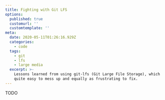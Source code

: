 ```yaml
---
title: Fighting with Git LFS
options:
  published: true
  customurl: ''
  customtemplate: ''
meta:
  date: 2020-05-11T01:26:16.929Z
  categories:
    - code
  tags:
    - git
    - lfs
    - large media
  excerpt: >-
    Lessons learned from using git-lfs (Git Large File Storage), which can be
    quite easy to mess up and equally as frustrating to fix.
---
```


TODO

<!-- import ImageResizeExample from './image-resize-example'

I came across this tweet the other day from [Leslie Cohn-Wein](https://twitter.com/lesliecdubs).

<blockquote class="twitter-tweet"><p lang="en" dir="ltr">Wanted to push video files to a repo tonight, so I ended up spending some quality time with Git LFS.<br/><br/>Accidentally committed before tracking, and WOW I would not wish that on anyone 😓<br/><br/>There’s got to be a good GUI for LFS, right?? Should I be using Tower?</p>&mdash; Leslie Cohn-Wein (@lesliecdubs) <a href="https://twitter.com/lesliecdubs/status/1257170264116400128?ref_src=twsrc%5Etfw">May 4, 2020</a></blockquote>

I knew I wanted to rearrange some files in my own project, so I related to this. Some were already tracked with LFS, some were not, and I been putting off this refactor because I'd heard how painful this process could be.

## What is LFS?

[Git LFS](https://git-lfs.github.com/) is "an open source Git extension for versioning large files."

> Git Large File Storage (LFS) replaces large files such as audio samples, videos, datasets, and graphics with text pointers inside Git, while storing the file contents on a remote server like GitHub.com or GitHub Enterprise.

This is a tool that lets a repository store, and track the history of, large files without keeping them directly alongside other files. LFS keeps the overall file size of the repo and its download time smaller. Since the files can be stored on any LFS compatible server it also lets that server host the images with features that would be out of scope for a normal git repo.

It's a little bit of a pain to set up, but the quickest summary of how it works is that any files tracked in the `.gitattributes` file will be uploaded to the LFS server rather than the normal repository. The `.gitattributes` file works very similar to a `.gitignore` file, in that these rules will only apply to files tracked _after_ it is part of the repo's history. I'll expand on that in a second.

## Why use LFS?

Images are one of the more complicated parts of hosting and serving a website. They're very large compared to most other assets, which means they require extra consideration in both where they are hosted and how they are served to users.  [`gatsby-image`](https://image-processing.gatsbyjs.org/) is an awesome implementation that automatically handles resizing when serving images, but I wanted something that was less coupled to my specific framework and wouldn't dramatically increase my build times if I had a lot of images. I experimented with a few external CDNs that specialized in image hosting and optimization, like [Cloudinary](https://cloudinary.com/), but uploading images and managing urls more work than being able to just keep them in my repository.

A great middle ground to this is [Netlify Large Media](https://netlify-photo-gallery.netlify.app/). Images can be stored locally in my project, uploaded with my normal git workflow, and pushed to Netlify's media servers using LFS where I can add query parameters to their url to crop and resize them.

Netlify Large Media has its own [steps to set up](https://docs.netlify.com/large-media/setup/#configure-file-tracking) that can be kind of intimidating if you're not used to doing a lot of configuration on the command line. It took me a couple tries to get this exactly right, but the results are pretty cool and I think well worth the initial hurdles.

<ImageResizeExample />

I've been using Netlify Large Media since I rebooted my site in January, and I've been super happy with it the whole time. It's very easy to use `srcset` and give a list of query params to generate different sized images, but that's a different blog post.

## Planning to move images around

My Gatsby project has pretty much followed the default folder structure from the [Gatsby Default Starter](https://github.com/gatsbyjs/gatsby-starter-default) since I set it up.

```
site
├─ src
│  └─ content
│     └─ blog
│        └─ post-name.mdx
│  └─ components
│     └─ misc
│        └─ component.jsx
├─ static
│  └─ images
│     └─ uploads
│        └─ image.jpg
```

I have a habit of overly organizing my folders, and this always leads to deeply nested files that require long and hard to follow import paths.

```
import Component from '../../components/misc/component'

---

<img src="../../../static/site-assets/image.jpg">
```

Because of this, I wanted to flatten the folder structure of my site. NetlifyCMS's media manager doesn't currently handle subfolders, and I had added enough images to the site that it was getting hard to find things inside of the one single `/uploads` directory. Moving to the `directory/index` pattern would let me organize my project better and more easily import content and miscellaneous one-off React components into any MDX posts without long import paths.

```
site
├─ src
│  └─ content
│     └─ blog
│        └─ post-name
│           ├─ index.mdx
│           ├─ image.jpg
│           └─ component.jsx
```

This new file structure made authoring posts a LOT easier. There's a bit of work behind the scenes with a plugin, [`gatsby-remark-copy-linked-files`](https://www.gatsbyjs.org/packages/gatsby-remark-copy-linked-files/), to get these images to work in production. The plugin will copy media files from within the `/content` directory and move them back into `/static/images/uploads` at build time so my html pages can find them.

```
import Component from './component'

---

<img src="./image.jpg">
```

## The Frustration

As I do with any new feature, I made a new branch from `master` and set up a test case to make sure the idea was viable before going through with moving all the files. The new file structure worked great, but I'd made a critical mistake — I commited a new image in my post directory _before_ updating and committing my `.gitattributes` file. It was set up to only look at images in `/static/images/site-assets/`, and not anything inside of `/content`. I didn't realize this at the time, called the test case a success, and went about moving the rest of my images.

The good news is that once a file is stored in LFS, git is a little smarter than it is with normal files. Often git will see a file that was moved as "deleted" at its original location and "created" at its new location. LFS figured out that these files were actually only "renamed."

<img src="/move-lfs-files.png" alt="GitHub successfully moving location of unchanged LFS files" data-caption="" data-align="full" data-small="false" />

The BAD news is that once a regular image is in there... its in there, even after you've modified and commited a `.gitattributes` file that would have included it.

```.gitattributes
static/images/** filter=lfs diff=lfs merge=lfs -text
src/content/**/*.jpg filter=lfs diff=lfs merge=lfs -text
src/content/**/*.png filter=lfs diff=lfs merge=lfs -text
src/content/**/*.gif filter=lfs diff=lfs merge=lfs -text
src/content/**/*.mp4 filter=lfs diff=lfs merge=lfs -text 
```

<img src="/committed-image.jpg" alt="GitHub tracking a jpg instead of a large media file" data-caption="" data-align="full" data-small="false" />

## The Fix

As with most git scenarios, nothing is really permanent but that also doesn't mean its going to be easy to fix. LFS itself has a [very thorough list](https://github.com/git-lfs/git-lfs/blob/master/docs/man/git-lfs-migrate.1.ronn) of command line flags and options that can be used to migrate files, but even though I use the command line every day this is still way over my head.

Something that was much easier for me was to remove the incorrect image, commit that file deletion, and then re-add and re-commit the file again but with the correct `.gitattributes` in place.

To answer Leslie's question about whether or not there is a GUI, I accidentally stumbled on something GUI-like that worked for me. 

NetlifyCMS, which I have configured for [Netlify Large Media](https://www.netlifycms.org/docs/netlify-large-media/), actually errored when trying to look up the path to my non-LFS image. This makes sense because rather than looking to github to find them the CMS needed to be looking at Netlify's media servers, and since I had tracked my file incorrectly it didn't exist there.

<img src="/netlifycms-broken-image.png" alt="NetlifyCMS showing a broken image" data-caption="" data-align="full" data-small="false" />

To go through the steps of removing it and adding it again was very easy using the CMS media manager, meaning that I could do this with a few clicks of a button instead of having to bounce around between my text editor deleting files and my terminal pushing my changes. Because of the way that NetlifyCMS squashes commits this ended up being very clean in the repository history.

<img src="/remove-and-add-image.png" alt="commits removing and re-adding an image to correct tracking history" data-caption="`Update Pages “uses”` contains the new upload of the image." data-align="full" data-small="false" />

I definitely wouldn't call this a "LFS GUI," nor would I want to try to use it to batch-fix more than one or two images, but it was quick and easy for what I needed to do.

## TL:DR;

If you accidentally check in a file that you meant to put into LFS:
- remove original file from the project
- commit the file deletion
- configure LFS with `.gitattributes` file
- commit configuration
- re-add the file to the project
- re-commit the file
- celebrate

The bottom line to remember here is that `.gitattribues` lets the repository know how to treat a file differently than it normally would. In order to make git "see" a new type of file it needs to be removed, configured correctly, and added again. Think of it in the same way as trying to change the same image from a .png to a .jpg. Git needs to let go of the old version so it can hang on to the new one.

Git can be intimidating enough if its not a tool you're familiar with, and adding another layer like LFS on top can make it all the more frustrating when it feels like things are going wrong. I hope this post might help anyone who, like me, was struggling with how to undo an accidental LFS mistake. -->

<!-- UPDATE local file system vs production file system - https://github.com/ryanfiller/portfolio-gatsby-v2/commit/a9a73d8ec5ee31416d2f25046c956ba5d1147a4e -->